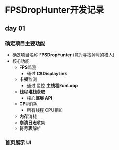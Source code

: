 # FPSDropHunter开发记录

## day 01



### 确定项目主要功能

- 确定项目名称 **FPSDropHunter** (意为寻找掉帧的猎人)
- 核心功能
  - **FPS**监测 
    - 通过 **CADisplayLink** 
  - **卡顿**监测 
    - 通过 监控 **主线程RunLoop**
  - **线程堆栈获取**
    - 核心**底层 API**
  - **CPU**消耗
    - 所有线程 CPU相加
  - **内存**消耗
  - **崩溃日志**收集
  - **符号表**解析



### 首页展示 UI